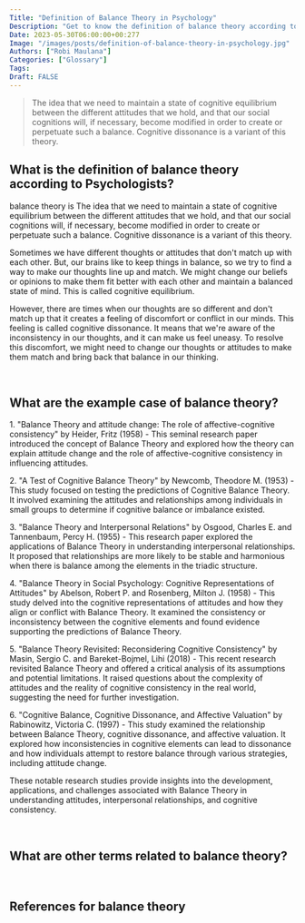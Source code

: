 ```yaml
---
Title: "Definition of Balance Theory in Psychology"
Description: "Get to know the definition of balance theory according to psychologists."
Date: 2023-05-30T06:00:00+00:277
Image: "/images/posts/definition-of-balance-theory-in-psychology.jpg"
Authors: ["Robi Maulana"]
Categories: ["Glossary"]
Tags: 
Draft: FALSE
---
```





> The idea that we need to maintain a state of cognitive equilibrium between the different attitudes that we hold, and that our social cognitions will, if necessary, become modified in order to create or perpetuate such a balance. Cognitive dissonance is a variant of this theory.

## What is the definition of balance theory according to Psychologists?

balance theory is The idea that we need to maintain a state of cognitive equilibrium between the different attitudes that we hold, and that our social cognitions will, if necessary, become modified in order to create or perpetuate such a balance. Cognitive dissonance is a variant of this theory.

Sometimes we have different thoughts or attitudes that don't match up with each other. But, our brains like to keep things in balance, so we try to find a way to make our thoughts line up and match. We might change our beliefs or opinions to make them fit better with each other and maintain a balanced state of mind. This is called cognitive equilibrium.

However, there are times when our thoughts are so different and don't match up that it creates a feeling of discomfort or conflict in our minds. This feeling is called cognitive dissonance. It means that we're aware of the inconsistency in our thoughts, and it can make us feel uneasy. To resolve this discomfort, we might need to change our thoughts or attitudes to make them match and bring back that balance in our thinking.

 

## What are the example case of balance theory?

1\. "Balance Theory and attitude change: The role of affective-cognitive consistency" by Heider, Fritz (1958) - This seminal research paper introduced the concept of Balance Theory and explored how the theory can explain attitude change and the role of affective-cognitive consistency in influencing attitudes.

2\. "A Test of Cognitive Balance Theory" by Newcomb, Theodore M. (1953) - This study focused on testing the predictions of Cognitive Balance Theory. It involved examining the attitudes and relationships among individuals in small groups to determine if cognitive balance or imbalance existed.

3\. "Balance Theory and Interpersonal Relations" by Osgood, Charles E. and Tannenbaum, Percy H. (1955) - This research paper explored the applications of Balance Theory in understanding interpersonal relationships. It proposed that relationships are more likely to be stable and harmonious when there is balance among the elements in the triadic structure.

4\. "Balance Theory in Social Psychology: Cognitive Representations of Attitudes" by Abelson, Robert P. and Rosenberg, Milton J. (1958) - This study delved into the cognitive representations of attitudes and how they align or conflict with Balance Theory. It examined the consistency or inconsistency between the cognitive elements and found evidence supporting the predictions of Balance Theory.

5\. "Balance Theory Revisited: Reconsidering Cognitive Consistency" by Masin, Sergio C. and Bareket-Bojmel, Lihi (2018) - This recent research revisited Balance Theory and offered a critical analysis of its assumptions and potential limitations. It raised questions about the complexity of attitudes and the reality of cognitive consistency in the real world, suggesting the need for further investigation.

6\. "Cognitive Balance, Cognitive Dissonance, and Affective Valuation" by Rabinowitz, Victoria C. (1997) - This study examined the relationship between Balance Theory, cognitive dissonance, and affective valuation. It explored how inconsistencies in cognitive elements can lead to dissonance and how individuals attempt to restore balance through various strategies, including attitude change.

These notable research studies provide insights into the development, applications, and challenges associated with Balance Theory in understanding attitudes, interpersonal relationships, and cognitive consistency.

 

## What are other terms related to balance theory?

 

## References for balance theory
